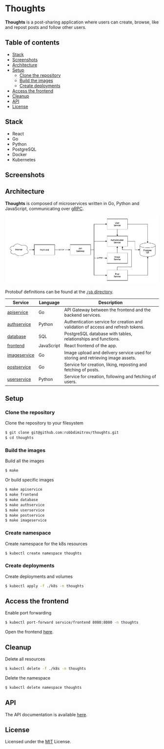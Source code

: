 # Thoughts

**Thoughts** is a post-sharing application where users can create, browse, 
like and repost posts and follow other users.

## Table of contents

- [Stack](#stack)
- [Screenshots](#screenshots)
- [Architecture](#architecture)
- [Setup](#setup)
  - [Clone the repository](#clone-the-repository)
  - [Build the images](#build-the-images)
  - [Create deployments](#create-deployments)
- [Access the frontend](#access-the-frontend)
- [Cleanup](#cleanup)
- [API](#api)
- [License](#license)

## Stack

- React
- Go
- Python
- PostgreSQL
- Docker
- Kubernetes

## Screenshots

## Architecture

**Thoughts** is composed of microservices written in Go, Python and JavaScript, communicating over [gRPC](https://github.com/grpc/grpc).

[![Architecture diagram](/docs/img/architecture-diagram.png)](/docs/img/architecture-diagram.png)

Protobuf definitions can be found at the [`/pb` directory](/pb).

Service | Language | Description
--- | --- | ---
[apiservice](/src/apiservice) | Go | API Gateway between the frontend and the backend services.
[authservice](/src/authservice) | Python | Authentication service for creation and validation of access and refresh tokens.
[database](/src/database) | SQL | PostgreSQL database with tables, relationships and functions.
[frontend](/src/frontend) | JavaScript | React frontend of the app.
[imageservice](/src/imageservice) | Go | Image upload and delivery service used for storing and retrieving image assets.
[postservice](/src/postservice) | Go | Service for creation, liking, reposting and fetching of posts.
[userservice](/src/userservice) | Python | Service for creation, following and fetching of users.

## Setup

### Clone the repository

Clone the repository to your filesystem

```sh
$ git clone git@github.com:robbdimitrov/thoughts.git
$ cd thoughts
```

### Build the images

Build all the images

```sh
$ make
```

Or build specific images

```sh
$ make apiservice
$ make frontend
$ make database
$ make authservice
$ make userservice
$ make postservice
$ make imageservice
```

### Create namespace

Create namespace for the k8s resources

```sh
$ kubectl create namespace thoughts
```

### Create deployments

Create deployments and volumes

```sh
$ kubectl apply -f ./k8s -n thoughts
```

## Access the frontend

Enable port forwarding

```sh
$ kubectl port-forward service/frontend 8080:8080 -n thoughts
```

Open the frontend [here](http://localhost:8080/).

## Cleanup

Delete all resources

```sh
$ kubectl delete -f ./k8s -n thoughts
```

Delete the namespace

```sh
$ kubectl delete namespace thoughts
```

## API

The API documentation is available [here](/docs/API.md).

## License

Licensed under the [MIT](LICENSE) License.
